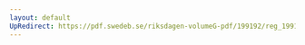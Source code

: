 ```yaml
---
layout: default
UpRedirect: https://pdf.swedeb.se/riksdagen-volumeG-pdf/199192/reg_199192/reg_199192_0870.pdf
---
```

